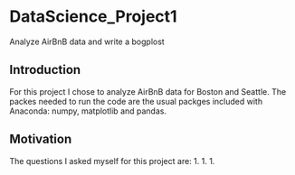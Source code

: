 # DataScience_Project1
Analyze AirBnB data and write a bogplost

## Introduction
For this project I chose to analyze AirBnB data for Boston and Seattle. The packes needed to run the code are the usual packges included with Anaconda: numpy, matplotlib and pandas.

## Motivation
The questions I asked myself for this project are:
1. 
1. 
1. 
